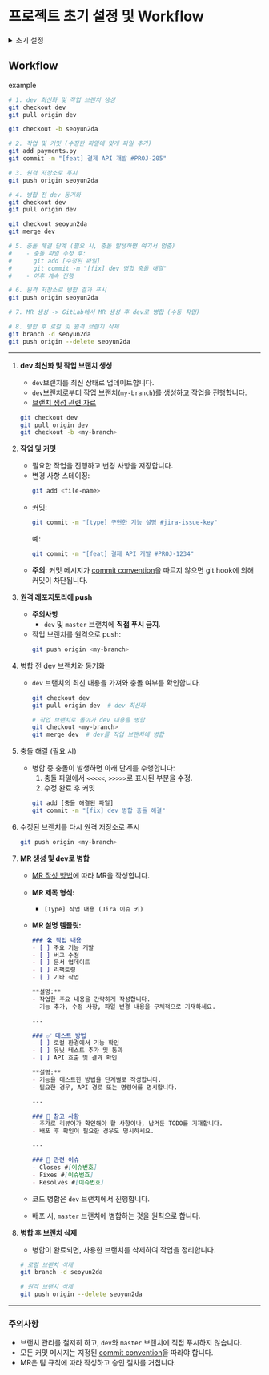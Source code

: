 # 프로젝트 초기 설정 및 Workflow

<details>
<summary>초기 설정</summary>
<div markdown="1">

1. **로컬에 Git Clone**
   ```bash
   git clone <repository-url>
   ```
2. **git hook 설정**
   - pre-commit 설치:
     ```bash
     pip install pre-commit
     ```
   - git hook 활성화:
     ```bash
     pre-commit install --hook-type commit-msg
     ```

</div>
</details>


## Workflow
example
```bash
# 1. dev 최신화 및 작업 브랜치 생성
git checkout dev
git pull origin dev

git checkout -b seoyun2da

# 2. 작업 및 커밋 (수정한 파일에 맞게 파일 추가)
git add payments.py
git commit -m "[feat] 결제 API 개발 #PROJ-205"

# 3. 원격 저장소로 푸시
git push origin seoyun2da

# 4. 병합 전 dev 동기화
git checkout dev
git pull origin dev

git checkout seoyun2da
git merge dev

# 5. 충돌 해결 단계 (필요 시, 충돌 발생하면 여기서 멈춤)
#    - 충돌 파일 수정 후:
#      git add [수정된 파일]
#      git commit -m "[fix] dev 병합 충돌 해결"
#    - 이후 계속 진행

# 6. 원격 저장소로 병합 결과 푸시
git push origin seoyun2da

# 7. MR 생성 -> GitLab에서 MR 생성 후 dev로 병합 (수동 작업)

# 8. 병합 후 로컬 및 원격 브랜치 삭제
git branch -d seoyun2da
git push origin --delete seoyun2da
```

---

1. **dev 최신화 및 작업 브랜치 생성**
    - `dev`브랜치를 최신 상태로 업데이트합니다.
    - `dev`브랜치로부터 작업 브랜치(`my-branch`)를 생성하고 작업을 진행합니다. 
    - [브랜치 생성 관련 자료](https://www.notion.so/Branch-ac2597a3e18a406b99c89b0e0d312546)
   ```bash
   git checkout dev
   git pull origin dev
   git checkout -b <my-branch>
   ```
2. **작업 및 커밋**
   - 필요한 작업을 진행하고 변경 사항을 저장합니다.
   - 변경 사항 스테이징:
     ```bash
     git add <file-name>
     ```
   - 커밋:
     ```bash
     git commit -m "[type] 구현한 기능 설명 #jira-issue-key"
     ```
     예: 
     ```bash
     git commit -m "[feat] 결제 API 개발 #PROJ-1234"
     ```
   - **주의**: 커밋 메시지가 [commit convention](<https://www.notion.so/Git-b876e446a62a420cad5de055e8ed1bc8>)을 따르지 않으면 git hook에 의해 커밋이 차단됩니다.

3. **원격 레포지토리에 push**
   - **주의사항**
     - `dev` 및 `master` 브랜치에 **직접 푸시 금지**.
   - 작업 브랜치를 원격으로 push:
     ```bash
     git push origin <my-branch>
     ```

4. 병합 전 dev 브랜치와 동기화
   - `dev` 브랜치의 최신 내용을 가져와 충돌 여부를 확인합니다.
     ```bash
     git checkout dev
     git pull origin dev  # dev 최신화
     
     # 작업 브랜치로 돌아가 dev 내용을 병합
     git checkout <my-branch>
     git merge dev  # dev를 작업 브랜치에 병합
     ```

5. 충돌 해결 (필요 시)
   - 병합 중 충돌이 발생하면 아래 단계를 수행합니다:
     1. 충돌 파일에서 `<<<<<`, `>>>>>`로 표시된 부분을 수정.
     2. 수정 완료 후 커밋
     ```bash
     git add [충돌 해결된 파일]
     git commit -m "[fix] dev 병합 충돌 해결"
     ```
     
6. 수정된 브랜치를 다시 원격 저장소로 푸시
   ```bash
   git push origin <my-branch>
   ```

7. **MR 생성 및 dev로 병합**
   - [MR 작성 방법](<https://www.notion.so/PR-Pull-Request-48e7e51a1ebd42baac9a007cff3f879e>)에 따라 MR을 작성합니다.
   - **MR 제목 형식:**
     - `[Type] 작업 내용 (Jira 이슈 키)`
   - **MR 설명 템플릿:**
    
       ```markdown
       ### 🛠 작업 내용  
       - [ ] 주요 기능 개발  
       - [ ] 버그 수정  
       - [ ] 문서 업데이트  
       - [ ] 리팩토링  
       - [ ] 기타 작업  
    
       **설명:**  
       - 작업한 주요 내용을 간략하게 작성합니다.  
       - 기능 추가, 수정 사항, 파일 변경 내용을 구체적으로 기재하세요.  
    
       ---
    
       ### ✅ 테스트 방법  
       - [ ] 로컬 환경에서 기능 확인  
       - [ ] 유닛 테스트 추가 및 통과  
       - [ ] API 호출 및 결과 확인  
    
       **설명:**  
       - 기능을 테스트한 방법을 단계별로 작성합니다.  
       - 필요한 경우, API 경로 또는 명령어를 명시합니다.  
    
       ---
    
       ### 🚩 참고 사항  
       - 추가로 리뷰어가 확인해야 할 사항이나, 남겨둔 TODO를 기재합니다.  
       - 배포 후 확인이 필요한 경우도 명시하세요.  
    
       ---
    
       ### 🎯 관련 이슈  
       - Closes #[이슈번호]  
       - Fixes #[이슈번호]  
       - Resolves #[이슈번호]  
       ```
   
   - 코드 병합은 `dev` 브랜치에서 진행합니다.
   - 배포 시, `master` 브랜치에 병합하는 것을 원칙으로 합니다.
   
8. **병합 후 브랜치 삭제**
   - 병합이 완료되면, 사용한 브랜치를 삭제하여 작업을 정리합니다. 
    ```bash
    # 로컬 브랜치 삭제
    git branch -d seoyun2da
    
    # 원격 브랜치 삭제
    git push origin --delete seoyun2da
    
    ```

---

### 주의사항
- 브랜치 관리를 철저히 하고, `dev`와 `master` 브랜치에 직접 푸시하지 않습니다.
- 모든 커밋 메시지는 지정된 [commit convention](<https://www.notion.so/Git-b876e446a62a420cad5de055e8ed1bc8>)을 따라야 합니다.
- MR은 팀 규칙에 따라 작성하고 승인 절차를 거칩니다.